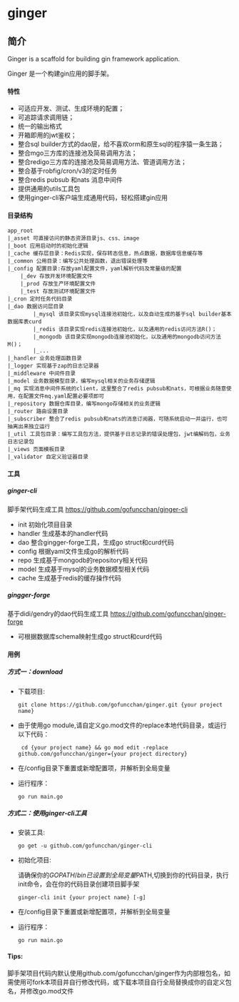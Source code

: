 # ginger

## 简介
Ginger is a scaffold for building gin framework application.

Ginger 是一个构建gin应用的脚手架。

#### 特性

- 可适应开发、测试、生成环境的配置；
- 可追踪请求调用链；
- 统一的输出格式
- 开箱即用的jwt鉴权；
- 整合sql builder方式的dao层，给不喜欢orm和原生sql的程序猿一条生路；
- 整合mgo三方库的连接池及简易调用方法；
- 整合redigo三方库的连接池及简易调用方法、管道调用方法；
- 整合基于robfig/cron/v3的定时任务
- 整合redis pubsub 和nats 消息中间件
- 提供通用的utils工具包
- 使用ginger-cli客户端生成通用代码，轻松搭建gin应用


#### 目录结构


    app_root
    |_asset 可直接访问的静态资源目录js、css、image
    |_boot 应用启动时的初始化逻辑
    |_cache 缓存层目录：Redis实现，保存转态信息，热点数据，数据库信息缓存等
    |_common 公用目录：编写公共处理函数，退出错误处理等
    |_config 配置目录:存放yaml配置文件，yaml解析代码及常量级的配置
        |_dev 存放开发环境配置文件
        |_prod 存放生产环境配置文件
        |_test 存放测试环境配置文件
    |_cron 定时任务代码目录
    |_dao 数据访问层目录
            |_mysql 该目录实现mysql连接池初始化，以及自动生成的基于sql builder基本数据库表curd
            |_redis 该目录实现redis连接池初始化，以及通用的redis访问方法R()；
            |_mongodb 该目录实现mongodb连接池初始化，以及通用的mongodb访问方法M()；
            |_...
    |_handler 业务处理函数目录
    |_logger 实现基于zap的日志记录器
    |_middleware 中间件目录
    |_model 业务数据模型目录，编写mysql相关的业务存储逻辑
    |_mq 实现消息中间件系统的client，这里整合了redis pubsub和nats，可根据业务随意使用，在配置文件mq.yaml配置必要项即可
    |_repository 数据仓库目录，编写mongo存储相关的业务逻辑
    |_router 路由设置目录
    |_subscriber 整合了redis pubsub和nats的消息订阅器，可随系统启动一并运行，也可抽离出来独立运行
    |_util 工具包目录：编写工具包方法，提供基于日志记录的错误处理包，jwt编解码包，业务日志记录包
    |_views 页面模板目录
    |_validator 自定义验证器目录


#### 工具
##### ginger-cli
脚手架代码生成工具
https://github.com/gofuncchan/ginger-cli

- init 初始化项目目录
- handler 生成基本的handler代码
- dao 整合gingger-forge工具，生成go struct和curd代码
- config 根据yaml文件生成go的解析代码
- repo 生成基于mongodb的repository相关代码
- model 生成基于mysql的业务数据模型相关代码
- cache 生成基于redis的缓存操作代码

##### gingger-forge
基于didi/gendry的dao代码生成工具
https://github.com/gofuncchan/ginger-forge

- 可根据数据库schema映射生成go struct和curd代码

#### 用例
##### 方式一：download
- 下载项目:

    `git clone https://github.com/gofuncchan/ginger.git {your project name}`

- 由于使用go module,请自定义go.mod文件的replace本地代码目录，或运行以下代码：

    ` cd {your project name} && go mod edit -replace github.com/gofuncchan/ginger={your project directory}`

- 在/config目录下重置或新增配置项，并解析到全局变量

- 运行程序：

    `go run main.go`

##### 方式二：使用ginger-cli工具

- 安装工具:

    `go get -u github.com/gofuncchan/ginger-cli`
    
- 初始化项目:

    请确保你的$GOPATH/bin已设置到全局变量$PATH,切换到你的代码目录，执行init命令，会在你的代码目录创建项目脚手架
    
    `ginger-cli init {your project name} [-g]`
    
- 在/config目录下重置或新增配置项，并解析到全局变量

- 运行程序：

    `go run main.go`
    
#### Tips:
   
   脚手架项目代码内默认使用github.com/gofuncchan/ginger作为内部根包名，如需使用可fork本项目并自行修改代码，或下载本项目自行全局替换成你的自定义包名，并修改go.mod文件



